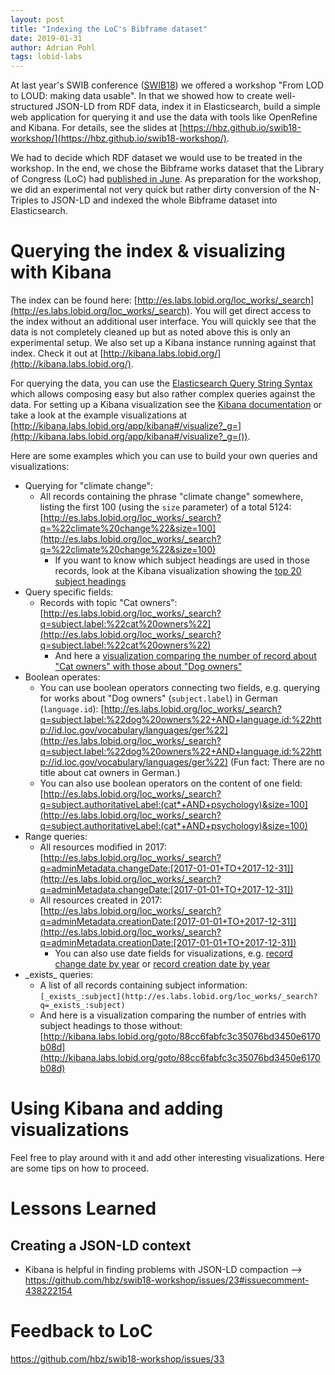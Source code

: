 ```yaml
---
layout: post
title: "Indexing the LoC's Bibframe dataset"
date: 2019-01-31
author: Adrian Pohl
tags: lobid-labs
---
```


At last year's SWIB conference ([SWIB18](http://swib.org/swib18/programme.html)) we offered a workshop "From LOD to LOUD: making data usable". In that we showed how to create well-structured JSON-LD from RDF data, index it in Elasticsearch, build a simple web application for querying it and use the data with tools like OpenRefine and Kibana. For details, see the slides at [https://hbz.github.io/swib18-workshop/](https://hbz.github.io/swib18-workshop/).

We had to decide which RDF dataset we would use to be treated in the workshop. In the end, we chose the Bibframe works dataset that the Library of Congress (LoC) had [published in June](https://listserv.loc.gov/cgi-bin/wa?A2=BIBFRAME;3141fdaf.1806). As preparation for the workshop, we did an experimental not very quick but rather dirty conversion of the N-Triples to JSON-LD and indexed the whole Bibframe dataset into Elasticsearch.

# Querying the index & visualizing with Kibana

The index can be found here: [http://es.labs.lobid.org/loc_works/_search](http://es.labs.lobid.org/loc_works/_search). You will get direct access to the index without an additional user interface. You will quickly see that the data is not completely cleaned up but as noted above this is only an experimental setup. We also set up a Kibana instance running against that index. Check it out at [http://kibana.labs.lobid.org/](http://kibana.labs.lobid.org/).

For querying the data, you can use the [Elasticsearch Query String Syntax](https://www.elastic.co/guide/en/elasticsearch/reference/5.6/query-dsl-query-string-query.html#query-string-syntax) which allows composing easy  but also rather complex queries against the data. For setting up a Kibana visualization see the [Kibana documentation](https://www.elastic.co/guide/en/kibana/5.6/createvis.html) or take a look at the example visualizations at [http://kibana.labs.lobid.org/app/kibana#/visualize?_g=](http://kibana.labs.lobid.org/app/kibana#/visualize?_g=()).

Here are some examples which you can use to build your own queries and visualizations:

- Querying for "climate change":
   - All records containing the phrase "climate change" somewhere, listing the first 100 (using the `size` parameter) of a total 5124: [http://es.labs.lobid.org/loc_works/_search?q=%22climate%20change%22&size=100](http://es.labs.lobid.org/loc_works/_search?q=%22climate%20change%22&size=100)
	 - If you want to know which subject headings are used in those records, look at the Kibana visualization showing the [top 20 subject headings](http://kibana.labs.lobid.org/goto/e68e7f5e5c28b84aaab6fca8c3249679)
- Query specific fields:
   - Records with topic "Cat owners": [http://es.labs.lobid.org/loc_works/_search?q=subject.label:%22cat%20owners%22](http://es.labs.lobid.org/loc_works/_search?q=subject.label:%22cat%20owners%22)
	 - And here a [visualization comparing the number of record about "Cat owners" with those about "Dog owners"](http://kibana.labs.lobid.org/goto/36fc3fb32b0983053dcd7ea8bd226ff9)
- Boolean operates:
   - You can use boolean operators connecting two fields, e.g. querying for works about "Dog owners" (`subject.label`) in German (`language.id`): [http://es.labs.lobid.org/loc_works/_search?q=subject.label:%22dog%20owners%22+AND+language.id:%22http://id.loc.gov/vocabulary/languages/ger%22](http://es.labs.lobid.org/loc_works/_search?q=subject.label:%22dog%20owners%22+AND+language.id:%22http://id.loc.gov/vocabulary/languages/ger%22) (Fun fact: There are no title about cat owners in German.)
   - You can also  use boolean operators on the content of one field: [http://es.labs.lobid.org/loc_works/_search?q=subject.authoritativeLabel:(cat*+AND+psychology)&size=100](http://es.labs.lobid.org/loc_works/_search?q=subject.authoritativeLabel:(cat*+AND+psychology)&size=100)
- Range queries:
   - All resources modified in 2017: [http://es.labs.lobid.org/loc_works/_search?q=adminMetadata.changeDate:[2017-01-01+TO+2017-12-31]](http://es.labs.lobid.org/loc_works/_search?q=adminMetadata.changeDate:[2017-01-01+TO+2017-12-31])
   - All resources created in 2017: [http://es.labs.lobid.org/loc_works/_search?q=adminMetadata.creationDate:[2017-01-01+TO+2017-12-31]](http://es.labs.lobid.org/loc_works/_search?q=adminMetadata.creationDate:[2017-01-01+TO+2017-12-31])
	 - You can also use date fields for visualizations, e.g. [record change date by year](http://kibana.labs.lobid.org/goto/b5d59648a416f70771d617951f634841) or [record creation date by year](http://kibana.labs.lobid.org/goto/46f3edad5e8a60c4741e61cd5bc57466)
- \_exists\_ queries:
   - A list of all records containing subject information: `[_exists_:subject](http://es.labs.lobid.org/loc_works/_search?q=_exists_:subject)`
   - And here is a visualization comparing the number of entries with subject headings to those without: [http://kibana.labs.lobid.org/goto/88cc6fabfc3c35076bd3450e6170b08d](http://kibana.labs.lobid.org/goto/88cc6fabfc3c35076bd3450e6170b08d)

# Using Kibana and adding visualizations

Feel free to play around with it and add other interesting visualizations. Here are some tips on how to proceed.


# Lessons Learned

## Creating a JSON-LD context

- Kibana is helpful in finding problems with JSON-LD compaction --> https://github.com/hbz/swib18-workshop/issues/23#issuecomment-438222154

# Feedback to LoC

https://github.com/hbz/swib18-workshop/issues/33